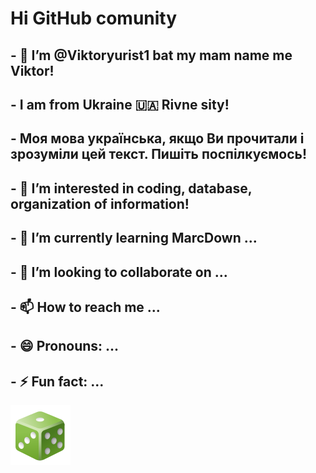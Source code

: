 
# Hi GitHub comunity

## - 👋 I’m @Viktoryurist1 bat my mаm name me Viktor!
## - I am from Ukraine 🇺🇦 Rivne sity!
## - Моя мова українська, якщо Ви прочитали і зрозуміли цей текст. Пишіть поспілкуємось!
## - 👀 I’m interested in coding, database, organization of information!
## - 🌱 I’m currently learning MarcDown ...
## - 💞️ I’m looking to collaborate on ...
## - 📫 How to reach me ...
## - 😄 Pronouns: ...
## - ⚡ Fun fact: ...
![kub](img_2485.png/)





<!---
Viktoryurist1/Viktoryurist1 is a ✨ special ✨ repository because its `README.md` (this file) appears on your GitHub profile.
You can click the Preview link to take a look at your changes.
--->
